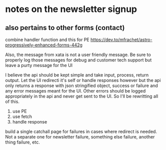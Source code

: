 # notes on the newsletter signup

## also pertains to other forms (contact)

combine handler function and this for PE
https://dev.to/mfrachet/astro-progressively-enhanced-forms-442g

Also, the message from xata is not a user friendly message.
Be sure to properly log those messages for debug and customer tech support
but leave a purty message for the UI

I believe the api should be kept simple and take input, process, return output.
Let the UI redirecti it's self or handle responses however but the api only returns a response
with json stringified object, success or failure and any error messages meant for the UI. Other errors
should be logged appropriately in the api and never get sent to the UI.
So I'll be rewritting all of this.

1. use PE
2. use fetch
3. handle response

build a single catchall page for failures in cases where redirect is needed. Not a separate one for newsletter failure, something else failure, another thing failure, etc.
